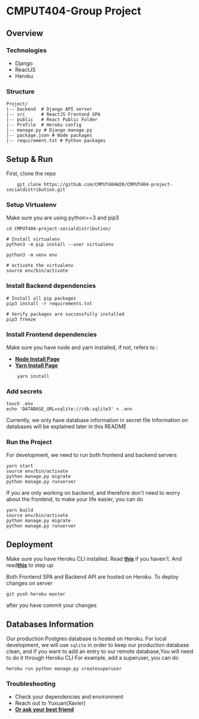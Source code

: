 # CMPUT404-Group Project

## Overview

### Technologies
* Django
* ReactJS
* Heroku

### Structure

```
Project/
|-- backend  # Django API server
|-- src      # ReactJS Frontend SPA
|-- public   # React Public Folder
|-- Profile  # Heroku config
|-- manage.py # Django manage.py
|-- package.json # Node packages
|-- requirement.txt # Python packages
```

## Setup & Run

First, clone the repo
```
    git clone https://github.com/CMPUT404W20/CMPUT404-project-socialdistribution.git
```
### Setup Virtualenv
Make sure you are using python>=3 and pip3
```
cd CMPUT404-project-socialdistribution/

# Install virtualenv
python3 -m pip install --user virtualenv

python3 -m venv env

# activate the virtualenv
source env/bin/activate
```

### Install Backend dependencies
```
# Install all pip packages
pip3 install -r requirements.txt

# Verify packages are successfully installed
pip3 freeze

```
### Install Frontend dependencies
Make sure you have node and yarn installed, if not, refers to :
- [**Node Install Page**](https://nodejs.org/en/download/)
- [**Yarn Install Page**](https://legacy.yarnpkg.com/lang/en/docs/install/)
```
    yarn install
```

### Add secrets
```
touch .env
echo 'DATABASE_URL=sqlite:///db.sqlite3' > .env
```
Currently, we only have database information in secret file
Information on databases will be explained later in this README

### Run the Project

For development, we need to run both frontend and backend servers
```
yarn start
source env/bin/activate
python manage.py migrate
python manage.py runserver
```

If you are only working on backend, and therefore don't need to worry about the frontend, to make your life easier, you can do

```
yarn build
source env/bin/activate
python manage.py migrate
python manage.py runserver
```

## Deployment
Make sure you have Heroku CLI installed.
Read [**this**](https://devcenter.heroku.com/articles/heroku-cli#download-and-install) if you haven't.
And read[**this**](https://devcenter.heroku.com/articles/heroku-cli#getting-started) to step up

Both Frontend SPA and Backend API are hosted on Heroku.
To deploy changes on server
```
git push heroku master
```
after you have commit your changes

## Databases Information
Our production Postgres database is hosted on Heroku.
For local development, we will use `sqlite` in order to keep our production database clean, and if you want to add an entry to our remote database,You will need to do it through Heroku CLI
For example, add a superuser, you can do
```
heroku run python manage.py createsuperuser
```

### Troubleshooting
* Check your dependencies and environment
* Reach out to Yuxuan(Xavier)
* [**Or ask your best friend**](https://www.google.ca/)